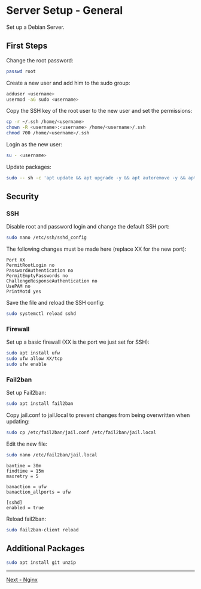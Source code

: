 # Server Setup - General

Set up a Debian Server.

## First Steps

Change the root password:

```bash
passwd root
```

Create a new user and add him to the sudo group:

```bash
adduser <username>
usermod -aG sudo <username>
```

Copy the SSH key of the root user to the new user and set the permissions:

```bash
cp -r ~/.ssh /home/<username>
chown -R <username>:<username> /home/<username>/.ssh
chmod 700 /home/<username>/.ssh
```

Login as the new user:

```bash
su - <username>
```

Update packages:

```bash
sudo -- sh -c 'apt update && apt upgrade -y && apt autoremove -y && apt autoclean -y'
```

## Security

### SSH

Disable root and password login and change the default SSH port:

```bash
sudo nano /etc/ssh/sshd_config
```

The following changes must be made here (replace XX for the new port):

```plaintext
Port XX
PermitRootLogin no
PasswordAuthentication no
PermitEmptyPasswords no
ChallengeResponseAuthentication no
UsePAM no
PrintMotd yes
```

Save the file and reload the SSH config:

```bash
sudo systemctl reload sshd
```

### Firewall

Set up a basic firewall (XX is the port we just set for SSH):

```bash
sudo apt install ufw
sudo ufw allow XX/tcp
sudo ufw enable
```

### Fail2ban

Set up Fail2ban:

```bash
sudo apt install fail2ban
```

Copy jail.conf to jail.local to prevent changes from being overwritten when updating:

```bash
sudo cp /etc/fail2ban/jail.conf /etc/fail2ban/jail.local
```

Edit the new file:

```bash
sudo nano /etc/fail2ban/jail.local
```

```plaintext
bantime = 30m
findtime = 15m
maxretry = 5

banaction = ufw
banaction_allports = ufw

[sshd]
enabled = true
```

Reload fail2ban:

```bash
sudo fail2ban-client reload
```

## Additional Packages

```bash
sudo apt install git unzip
```


---


[Next - Nginx](02-nginx.md)
